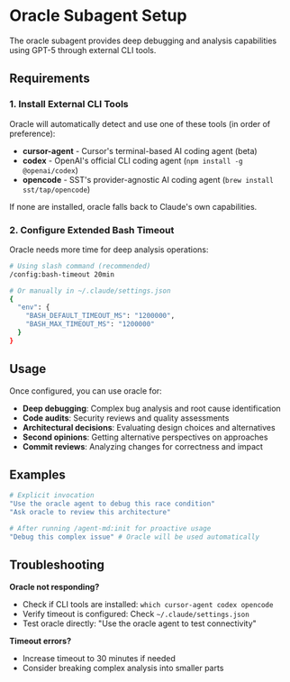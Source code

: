 # Oracle Subagent Setup

The oracle subagent provides deep debugging and analysis capabilities using GPT-5 through external CLI tools.

## Requirements

### 1. Install External CLI Tools

Oracle will automatically detect and use one of these tools (in order of preference):

- **cursor-agent** - Cursor's terminal-based AI coding agent (beta)
- **codex** - OpenAI's official CLI coding agent (`npm install -g @openai/codex`)
- **opencode** - SST's provider-agnostic AI coding agent (`brew install sst/tap/opencode`)

If none are installed, oracle falls back to Claude's own capabilities.

### 2. Configure Extended Bash Timeout

Oracle needs more time for deep analysis operations:

```bash
# Using slash command (recommended)
/config:bash-timeout 20min

# Or manually in ~/.claude/settings.json
{
  "env": {
    "BASH_DEFAULT_TIMEOUT_MS": "1200000",
    "BASH_MAX_TIMEOUT_MS": "1200000"
  }
}
```

## Usage

Once configured, you can use oracle for:

- **Deep debugging**: Complex bug analysis and root cause identification
- **Code audits**: Security reviews and quality assessments
- **Architectural decisions**: Evaluating design choices and alternatives
- **Second opinions**: Getting alternative perspectives on approaches
- **Commit reviews**: Analyzing changes for correctness and impact

## Examples

```bash
# Explicit invocation
"Use the oracle agent to debug this race condition"
"Ask oracle to review this architecture"

# After running /agent-md:init for proactive usage
"Debug this complex issue" # Oracle will be used automatically
```

## Troubleshooting

**Oracle not responding?**
- Check if CLI tools are installed: `which cursor-agent codex opencode`
- Verify timeout is configured: Check `~/.claude/settings.json`
- Test oracle directly: "Use the oracle agent to test connectivity"

**Timeout errors?**
- Increase timeout to 30 minutes if needed
- Consider breaking complex analysis into smaller parts